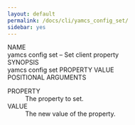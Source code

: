 ```yaml
---
layout: default
permalink: /docs/cli/yamcs_config_set/
sidebar: yes
---
```


<div class="man-title">NAME</div>
<div class="man-section">
    yamcs config set &ndash; Set client property
</div>

<div class="man-title">SYNOPSIS</div>
<div class="man-synopsis">
    yamcs config set PROPERTY VALUE
</div>

<div class="man-title">POSITIONAL ARGUMENTS</div>
<div class="man-section">
    <dl>
        <dt class="arg">PROPERTY</dt>
        <dd>The property to set.</dd>
        <dt class="arg">VALUE</dt>
        <dd>The new value of the property.</dd>
    </dl>
</div>
